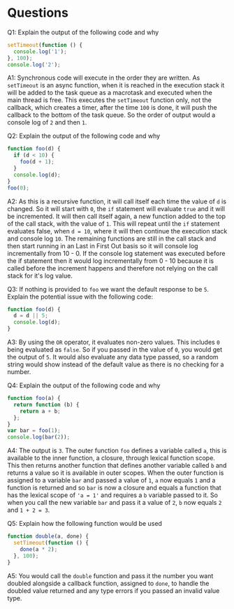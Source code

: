 # Questions

Q1: Explain the output of the following code and why

```js
setTimeout(function () {
  console.log('1');
}, 100);
console.log('2');
```

A1: Synchronous code will execute in the order they are written. As `setTimeout` is an async function, when it is reached in the execution stack it will be added to the task queue as a macrotask and executed when the main thread is free. This executes the `setTimeout` function only, not the callback, which creates a timer, after the time `100` is done, it will push the callback to the bottom of the task queue. So the order of output would a console log of `2` and then `1`.

Q2: Explain the output of the following code and why

```js
function foo(d) {
  if (d < 10) {
    foo(d + 1);
  }
  console.log(d);
}
foo(0);
```

A2: As this is a recursive function, it will call itself each time the value of `d` is changed. So it will start with `0`, the `if` statement will evaluate `true` and it will be incremented. It will then call itself again, a new function added to the top of the call stack, with the value of `1`. This will repeat until the `if` statement evaluates false, when `d = 10`, where it will then continue the execution stack and console log `10`. The remaining functions are still in the call stack and then start running in an Last in First Out basis so it will console log incrementally from 10 - 0. If the console log statement was executed before the if statement then it would log incrementally from 0 - 10 because it is called before the increment happens and therefore not relying on the call stack for it's log value.

Q3: If nothing is provided to `foo` we want the default response to be `5`. Explain the potential issue with the following code:

```js
function foo(d) {
  d = d || 5;
  console.log(d);
}
```

A3: By using the `OR` operator, it evaluates non-zero values. This includes `0` being evaluated as `false`. So if you passed in the value of `0`, you would get the output of `5`. It would also evaluate any data type passed, so a random string would show instead of the default value as there is no checking for a number.

Q4: Explain the output of the following code and why

```js
function foo(a) {
  return function (b) {
    return a + b;
  };
}
var bar = foo(1);
console.log(bar(2));
```

A4: The output is `3`. The outer function `foo` defines a variable called `a`, this is available to the inner function, a closure, through lexical function scope. This then returns another function that defines another variable called `b` and returns a value so it is available in outer scopes. When the outer function is assigned to a variable `bar` and passed a value of `1`, `a` now equals `1` and a function is returned and so `bar` is now a closure and equals a function that has the lexical scope of `'a = 1'` and requires a `b` variable passed to it. So when you call the new variable `bar` and pass it a value of `2`, `b` now equals `2` and `1 + 2 = 3`.

Q5: Explain how the following function would be used

```js
function double(a, done) {
  setTimeout(function () {
    done(a * 2);
  }, 100);
}
```

A5: You would call the `double` function and pass it the number you want doubled alongside a callback function, assigned to `done`, to handle the doubled value returned and any type errors if you passed an invalid value type.
